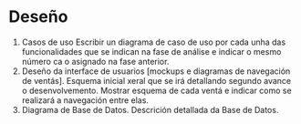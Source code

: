 # Deseño

1. Casos de uso 
Escribir un diagrama de caso de uso por cada unha das funcionalidades que se indican na fase de análise e indicar o mesmo número ca o asignado na fase anterior. 
2. Deseño da interface de usuarios [mockups e diagramas de navegación de ventás]. 
Esquema inicial xeral que se irá detallando segundo avance o desenvolvemento. Mostrar esquema de cada ventá e indicar como se realizará a navegación entre elas.
3. Diagrama de Base de Datos. 
Descrición detallada da Base de Datos.
